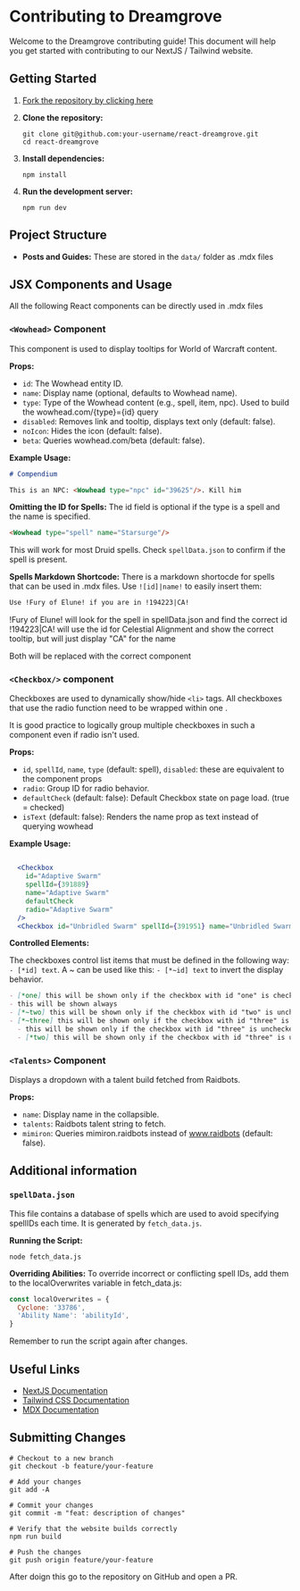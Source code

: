 # Contributing to Dreamgrove

Welcome to the Dreamgrove contributing guide! This document will help you get started with contributing to our NextJS / Tailwind website.

## Getting Started

1. [Fork the repository by clicking here](https://github.com/dreamgrove/dreamgrove/fork)

2. **Clone the repository:**

   ```
   git clone git@github.com:your-username/react-dreamgrove.git
   cd react-dreamgrove
   ```

3. **Install dependencies:**

   ```
   npm install
   ```

4. **Run the development server:**
   ```
   npm run dev
   ```

## Project Structure

- **Posts and Guides:** These are stored in the `data/` folder as .mdx files

## JSX Components and Usage

All the following React components can be directly used in .mdx files

### `<Wowhead>` Component

This component is used to display tooltips for World of Warcraft content.

**Props:**

- `id`: The Wowhead entity ID.
- `name`: Display name (optional, defaults to Wowhead name).
- `type`: Type of the Wowhead content (e.g., spell, item, npc). Used to build the wowhead.com/{type}={id} query
- `disabled`: Removes link and tooltip, displays text only (default: false).
- `noIcon`: Hides the icon (default: false).
- `beta`: Queries wowhead.com/beta (default: false).

**Example Usage:**

```md
# Compendium

This is an NPC: <Wowhead type="npc" id="39625"/>. Kill him
```

**Omitting the ID for Spells:**
The id field is optional if the type is a spell and the name is specified.

```md
<Wowhead type="spell" name="Starsurge"/>
```

This will work for most Druid spells. Check `spellData.json` to confirm if the spell is present.

**Spells Markdown Shortcode:**
There is a markdown shortocde for spells that can be used in .mdx files. Use `![id]|name!` to easily insert them:

```md
Use !Fury of Elune! if you are in !194223|CA!
```

!Fury of Elune! will look for the spell in spellData.json and find the correct id
!194223|CA! will use the id for Celestial Alignment and show the correct tooltip, but will just display "CA" for the name

Both will be replaced with the correct <Wowhead> component

### `<Checkbox/>` component

Checkboxes are used to dynamically show/hide `<li>` tags. All checkboxes that use the radio function need to be wrapped within one .

It is good practice to logically group multiple checkboxes in such a component even if radio isn't used.

**Props:**

- `id`, `spellId`, `name`, `type` (default: spell), `disabled`: these are equivalent to the <Wowhead> component props
- `radio`: Group ID for radio behavior.
- `defaultCheck` (default: false): Default Checkbox state on page load. (true = checked)
- `isText` (default: false): Renders the name prop as text instead of querying wowhead

**Example Usage:**

```jsx

  <Checkbox
    id="Adaptive Swarm"
    spellId={391889}
    name="Adaptive Swarm"
    defaultCheck
    radio="Adaptive Swarm"
  />
  <Checkbox id="Unbridled Swarm" spellId={391951} name="Unbridled Swarm" radio="Adaptive Swarm" />

```

**Controlled Elements:**

The checkboxes control list items that must be defined in the following way: `- [*id] text`. A ~ can be used like this: `- [*~id] text` to invert the display behavior.

```md
- [*one] this will be shown only if the checkbox with id "one" is checked
- this will be shown always
- [*~two] this will be shown only if the checkbox with id "two" is unchecked
- [*~three] this will be shown only if the checkbox with id "three" is unchecked
  - this will be shown only if the checkbox with id "three" is unchecked
  - [*two] this will be shown only if the checkbox with id "three" is unchecked AND the checkbox with id "two" is checked
```

### `<Talents>` Component

Displays a dropdown with a talent build fetched from Raidbots.

**Props:**

- `name`: Display name in the collapsible.
- `talents`: Raidbots talent string to fetch.
- `mimiron`: Queries mimiron.raidbots instead of www.raidbots (default: false).

## Additional information

### `spellData.json`

This file contains a database of spells which are used to avoid specifying spellIDs each time. It is generated by `fetch_data.js`.

**Running the Script:**

```
node fetch_data.js
```

**Overriding Abilities:**
To override incorrect or conflicting spell IDs, add them to the localOverwrites variable in fetch_data.js:

```js
const localOverwrites = {
  Cyclone: '33786',
  'Ability Name': 'abilityId',
}
```

Remember to run the script again after changes.

## Useful Links

- [NextJS Documentation](https://nextjs.org/docs)
- [Tailwind CSS Documentation](https://tailwindcss.com/docs)
- [MDX Documentation](https://mdxjs.com/docs/)

## Submitting Changes

```
# Checkout to a new branch
git checkout -b feature/your-feature

# Add your changes
git add -A

# Commit your changes
git commit -m "feat: description of changes"

# Verify that the website builds correctly
npm run build

# Push the changes
git push origin feature/your-feature
```

After doign this go to the repository on GitHub and open a PR.
